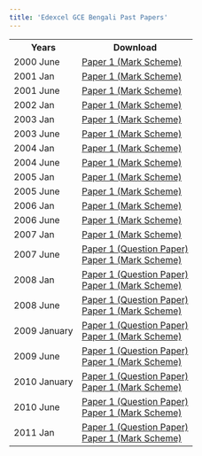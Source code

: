 ```yaml
---
title: 'Edexcel GCE Bengali Past Papers'
---
```


<table class="table table-pastpapers">
  <tbody>
  <tr>
    <th>Years</th>
    <th>Download</th>
  </tr>
  <tr>
    <td>2000 June</td>
    <td>
          <a href="https://www.dropbox.com/s/qs134cl5dyi3vmw/MS%20june%202000.pdf?dl=1">Paper 1 (Mark Scheme)</a>
    </td>
  </tr>
  <tr>
    <td>2001 Jan</td>
    <td>
          <a href="https://www.dropbox.com/s/u1wut8k59g7z16j/MS%20jan%202001.PDF?dl=1">Paper 1 (Mark Scheme)</a>
    </td>
  </tr>
  <tr>
    <td>2001 June</td>
    <td>
          <a href="https://www.dropbox.com/s/znyyjxtzvkyi02w/MS%20june%202001.PDF?dl=1">Paper 1 (Mark Scheme)</a>
    </td>
  </tr>
  <tr>
    <td>2002 Jan</td>
    <td>
          <a href="https://www.dropbox.com/s/a9ilo6ndy9u1y4p/MS%20jan%202002.PDF?dl=1">Paper 1 (Mark Scheme)</a>
    </td>
  </tr>
  <tr>
    <td>2003 Jan</td>
    <td>
          <a href="https://www.dropbox.com/s/iecxdtvodhahcxs/MS%20jan%202003.pdf?dl=1">Paper 1 (Mark Scheme)</a>
    </td>
  </tr>
  <tr>
    <td>2003 June</td>
    <td>
          <a href="https://www.dropbox.com/s/ypv8avdr10mzduj/Bengali_june%202003%20ms.pdf?dl=1">Paper 1 (Mark Scheme)</a>
    </td>
  </tr>
  <tr>
    <td>2004 Jan</td>
    <td>
          <a href="https://www.dropbox.com/s/l7ldvvok2g9kfaw/MS%20jan2004.pdf?dl=1">Paper 1 (Mark Scheme)</a>
    </td>
  </tr>
  <tr>
    <td>2004 June</td>
    <td>
          <a href="https://www.dropbox.com/s/v2nesn1c35vv7cq/june2004%20BENGALI_F.pdf?dl=0">Paper 1 (Mark Scheme)</a>
    </td>
  </tr>
  <tr>
    <td>2005 Jan</td>
    <td>
          <a href="https://www.dropbox.com/s/jdkwaotgsman81x/jan05%20bengali%20MS.pdf?dl=1">Paper 1 (Mark Scheme)</a>
    </td>
  </tr>
  <tr>
    <td>2005 June</td>
    <td>
          <a href="https://www.dropbox.com/s/woej86af9z3xwcu/MS%20june%202005.pdf?dl=1">Paper 1 (Mark Scheme)</a>
    </td>
  </tr>
  <tr>
    <td>2006 Jan</td>
    <td>
          <a href="https://www.dropbox.com/s/cbcwesft8qaw0dy/MS%20jan%202006.pdf?dl=1">Paper 1 (Mark Scheme)</a>
    </td>
  </tr>
  <tr>
    <td>2006 June</td>
    <td>
          <a href="https://www.dropbox.com/s/6o6mvga6uc9mhfo/MS%20june%202006.pdf?dl=1">Paper 1 (Mark Scheme)</a>
    </td>
  </tr>
  <tr>
    <td>2007 Jan</td>
    <td>
          <a href="https://www.dropbox.com/s/threhgaqflm4wy2/MS%20jan%202007.pdf?dl=1">Paper 1 (Mark Scheme)</a>
    </td>
  </tr>
  <tr>
    <td>2007 June</td>
    <td>
          <a href="https://www.dropbox.com/s/or9u4nria54xj7c/7606_01_que_20070515.pdf?dl=1">Paper 1 (Question Paper)</a><br/>
          <a href="https://www.dropbox.com/s/i7w1zhiyalcvbpn/7606_01_rms_20070822.pdf?dl=1">Paper 1 (Mark Scheme)</a>
    </td>
  </tr>
  <tr>
    <td>2008 Jan</td>
    <td>
          <a href="https://www.dropbox.com/s/koy90lw90chfyzl/7606_01_que_20080110.pdf?dl=1">Paper 1 (Question Paper)</a><br/>
          <a href="https://www.dropbox.com/s/q41r3ot7gpd355h/7606_01_rms_20080306.pdf?dl=1">Paper 1 (Mark Scheme)</a>
    </td>
  </tr>
  <tr>
    <td>2008 June</td>
    <td>
          <a href="https://www.dropbox.com/s/qkvdo17dg76g7xn/7606-01BengaliOrdinary.pdf?dl=1">Paper 1 (Question Paper)</a><br/>
          <a href="https://www.dropbox.com/s/zss44gcq1kzisnl/7606_O_level_Bengali_Mark_Scheme_20080807.pdf?dl=1">Paper 1 (Mark Scheme)</a>
    </td>
  </tr>
  <tr>
    <td>2009 January</td>
    <td>
          <a href="https://www.dropbox.com/s/72gbkj18pmxf4cp/7606_01_que_20090112.pdf?dl=1">Paper 1 (Question Paper)</a><br/>
          <a href="https://www.dropbox.com/s/y3fjd1play59c9j/7606_01_rms_20090312.pdf?dl=1">Paper 1 (Mark Scheme)</a>
    </td>
  </tr>
  <tr>
    <td>2009 June</td>
    <td>
          <a href="https://www.dropbox.com/s/fpaebs7v3hlj7u8/7606_01_que_20090512.pdf?dl=1">Paper 1 (Question Paper)</a><br/>
          <a href="https://www.dropbox.com/s/xrktpzxg0e5avvd/7606-01-GCE-O-level-Bengali-msc-20090803.pdf?dl=1">Paper 1 (Mark Scheme)</a>
    </td>
  </tr>
  <tr>
    <td>2010 January</td>
    <td>
          <a href="https://www.dropbox.com/s/hpw3ghrax762i0s/7606_01_que_20100111.pdf?dl=1">Paper 1 (Question Paper)</a><br/>
          <a href="https://www.dropbox.com/s/z2jentobgdjgr1t/7606_01_msc_20100128.pdf?dl=1">Paper 1 (Mark Scheme)</a>
    </td>
  </tr>
  <tr>
    <td>2010 June</td>
    <td>
          <a href="https://www.dropbox.com/s/fp73l2uduunt5l1/7606_01_que_20100514.pdf?dl=1">Paper 1 (Question Paper)</a><br/>
          <a href="https://www.dropbox.com/s/c3214op92mp3rsr/7606_01_msc_20100611.pdf?dl=1">Paper 1 (Mark Scheme)</a>
    </td>
  </tr>
  <tr>
    <td>2011 Jan</td>
    <td>
          <a href="https://www.dropbox.com/s/c74v00wu79s04fk/7606_01_que_20110110.pdf?dl=1">Paper 1 (Question Paper)</a><br/>
          <a href="https://www.dropbox.com/s/q8jclhzs6pep3pc/7606_01_rms_20110309.pdf?dl=1">Paper 1 (Mark Scheme)</a>
    </td>
  </tr>
</tbody>
</table>

